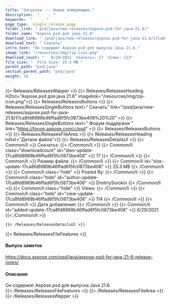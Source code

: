 ```yaml
---
title: "Загрузки --- Новые измеряющие." 
description:  "    . " 
keywords:  "    . " 
page_type:  single_release_page
folder_link: " psd/java/new-releases/aspose.psd-for-java-21.6/"
folder_name: "Aspose.psd для java 21.6"
download_link: " /psd/java/new-releases/aspose.psd-for-java-21.6/17ca8fd8989b46ffad6f5fc0873be408"
download_text: " Скачать"
intro_text: "Он содержит Aspose.psd для выпуска Java 21.6."
image_link: "/resources/img/zip-icon.png"
download_count: "   6/29/2021  Скачатьs: 17  Views: 113"
file_size: "  File Size: 25.3 MB "
parent_path: "psd/java"
section_parent_path: "psd/java"
weight: 18
---
```


{{< Releases/ReleasesWapper >}}
  {{< Releases/ReleasesHeading H2txt="Aspose.psd для java 21.6" imagelink="/resources/img/zip-icon.png">}}
  {{< Releases/ReleasesButtons >}}
    {{< Releases/ReleasesSingleButtons text=" Скачать" link="/psd/java/new-releases/aspose.psd-for-java-21.6/17ca8fd8989b46ffad6f5fc0873be408%20%20" >}}
    {{< Releases/ReleasesSingleButtons text=" Форум поддержки " link="https://forum.aspose.com/c/psd" >}}
  {{< Releases/ReleasesButtons >}}
  {{< Releases/ReleasesFileArea >}}
    {{< Releases/ReleasesHeading h4txt="Детали файла">}}
    {{< Releases/ReleasesDetailsUl >}}
            {{< Common/li  >}} Скачатьs: {{< /Common/li >}} 
      {{< Common/li class="downloadcount" id="dwn-update-17ca8fd8989b46ffad6f5fc0873be408" >}} 17 {{< /Common/li >}} 
      {{< Common/li  >}} Размер файла: {{< /Common/li >}} 
      {{< Common/li id="size-update-17ca8fd8989b46ffad6f5fc0873be408" >}} 25.3 MB {{< /Common/li >}} 
      {{< Common/li  class="hide" >}} Posted By: {{< /Common/li >}} 
      {{< Common/li class="hide" id="author-update-17ca8fd8989b46ffad6f5fc0873be408" >}} DmitriySorokin {{< /Common/li >}} 
      {{< Common/li class="hide"  >}} Views: {{< /Common/li >}} 
      {{< Common/li class="hide" id="view-update-17ca8fd8989b46ffad6f5fc0873be408" >}} 114 {{< /Common/li >}} 
      {{< Common/li  >}} Дата добавления: {{< /Common/li >}} 
      {{< Common/li id="added-update-17ca8fd8989b46ffad6f5fc0873be408" >}} 6/29/2021 {{< /Common/li >}} 

    {{< /Releases/ReleasesDetailsUl >}}

  {{< Releases/ReleasesFileFeatures >}}
      <h4>Выпуск заметок</h4><div><a href="https://docs.aspose.com/psd/java/aspose-psd-for-java-21-6-release-notes/">https://docs.aspose.com/psd/java/aspose-psd-for-java-21-6-release-notes/</a></div><h4>Описание</h4><div class="HTMLDescription">Он содержит Aspose.psd для выпуска Java 21.6.</div>
  {{< /Releases/ReleasesFileFeatures >}}
 {{< /Releases/ReleasesFileArea >}}
{{< /Releases/ReleasesWapper >}}



